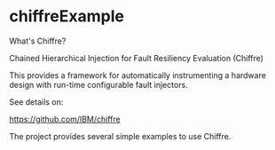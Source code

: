 # chiffreExample

What's Chiffre?

Chained Hierarchical Injection for Fault Resiliency Evaluation (Chiffre)

This provides a framework for automatically instrumenting a hardware design with run-time configurable fault injectors. 

See details on:

https://github.com/IBM/chiffre

The project provides several simple examples to use Chiffre.



